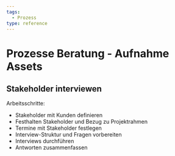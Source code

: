 ```yaml
---
tags:
  - Prozess
type: reference
---
```

# Prozesse Beratung - Aufnahme Assets

## Stakeholder interviewen

Arbeitsschritte:

* Stakeholder mit Kunden definieren
* Festhalten Stakeholder und Bezug zu Projektrahmen
* Termine mit Stakeholder festlegen
* Interview-Struktur und Fragen vorbereiten
* Interviews durchführen
* Antworten zusammenfassen